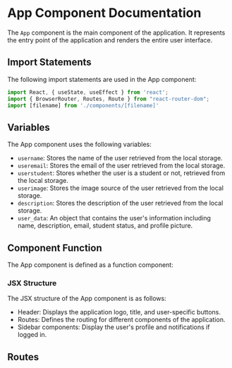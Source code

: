 # App Component Documentation

The `App` component is the main component of the application. It represents the entry point of the application and renders the entire user interface.

## Import Statements

The following import statements are used in the App component:

```js
import React, { useState, useEffect } from 'react';
import { BrowserRouter, Routes, Route } from "react-router-dom";
import [filename] from './components/[filename]'
```
## Variables

The App component uses the following variables:
- `username`: Stores the name of the user retrieved from the local storage. 
- `useremail`: Stores the email of the user retrieved from the local storage.
- `userstudent`: Stores whether the user is a student or not, retrieved from the local storage.
- `userimage`: Stores the image source of the user retrieved from the local storage.
- `description`: Stores the description of the user retrieved from the local storage.
- `user_data`: An object that contains the user's information including name, description, email, student status, and profile picture.

## Component Function

The App component is defined as a function component:

### JSX Structure

The JSX structure of the App component is as follows:

- Header: Displays the application logo, title, and user-specific buttons.
- Routes: Defines the routing for different components of the application.
- Sidebar components: Display the user's profile and notifications if logged in.



## Routes



